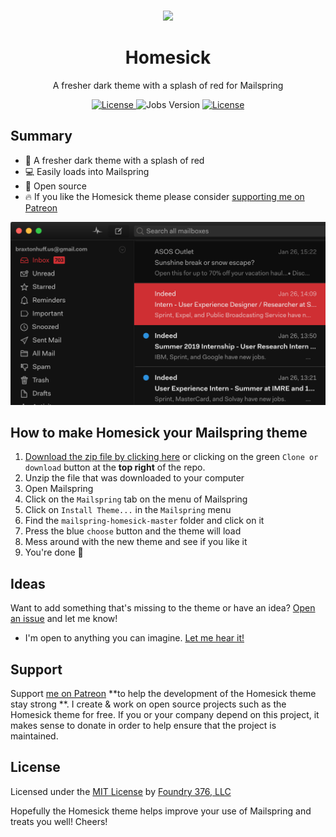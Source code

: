<p align="center"><a href="https://github.com/3raxton/Homesick/"
target="_blank"><br><img width="100" src="https://emojipedia-us.s3.dualstack.us-west-1.amazonaws.com/thumbs/240/apple/155/small-airplane_1f6e9.png"></a></p>
<h1 align="center">Homesick</h1>
<p align="center">A fresher dark theme with a splash of red for Mailspring</p>
<p align="center">
<a href="https://twitter.com/3raxton"><img src="https://img.shields.io/badge/Contact-@3raxton-blue.svg" alt="License">
</a>
<a><img src="https://img.shields.io/badge/theme-dark-brightgreen.svg" alt="Jobs Version"></a>
<a href="https://3raxton.github.io/license"><img src="https://img.shields.io/badge/License-MIT-blue.svg" alt="License">
</a>

</p>

## Summary
- 📍 A fresher dark theme with a splash of red
- 💻 Easily loads into Mailspring
- 🎉 Open source
- 🔥 If you like the Homesick theme please consider <a href="https://www.patreon.com/3raxton" target="_blank"> supporting me on Patreon</a>

![Homesick](https://github.com/3raxton/Homesick/blob/master/screenshot/Homesick%20Theme.png?raw=true)

## How to make Homesick your Mailspring theme

1. [Download the zip file by clicking here](https://github.com/3raxton/ForeignIpsum/blob/master/github.com/3raxton/Homesick/archive/master.zip) or clicking on the green `Clone or download` button at the <b>top right</b> of the repo.
2. Unzip the file that was downloaded to your computer
3. Open Mailspring
4. Click on the  ```Mailspring``` tab on the menu of Mailspring
5. Click on ```Install Theme...``` in the ```Mailspring``` menu
6. Find the  ```mailspring-homesick-master```  folder and click on it
7. Press  the blue ```choose```  button and the theme will load
8. Mess around with the new theme and see if you like it
9. You're done 🎉

## Ideas
Want to add something that's missing to the theme or have an idea? <a href="https://github.com/3raxton/jobs/issues"  target="_blank">Open an issue</a> and let me know! 
* I'm open to anything you can imagine. <a href="https://twitter.com/3raxton/"  target="_blank">Let me hear it!</a>

## Support

Support [me on Patreon](https://patreon.com/3raxton) **to help the development of the Homesick theme stay strong **. I create &amp; work on open source projects such as the Homesick theme for free. If you or your company depend on this project, it makes sense to donate in order to help ensure that the project is maintained.

## License
Licensed under the [MIT License](https://github.com/Foundry376/Mailspring-Theme-Starter/blob/master/LICENSE.md) by [Foundry 376, LLC](https://github.com/Foundry376) 

Hopefully the Homesick theme helps improve your use of Mailspring and treats you well! Cheers!
